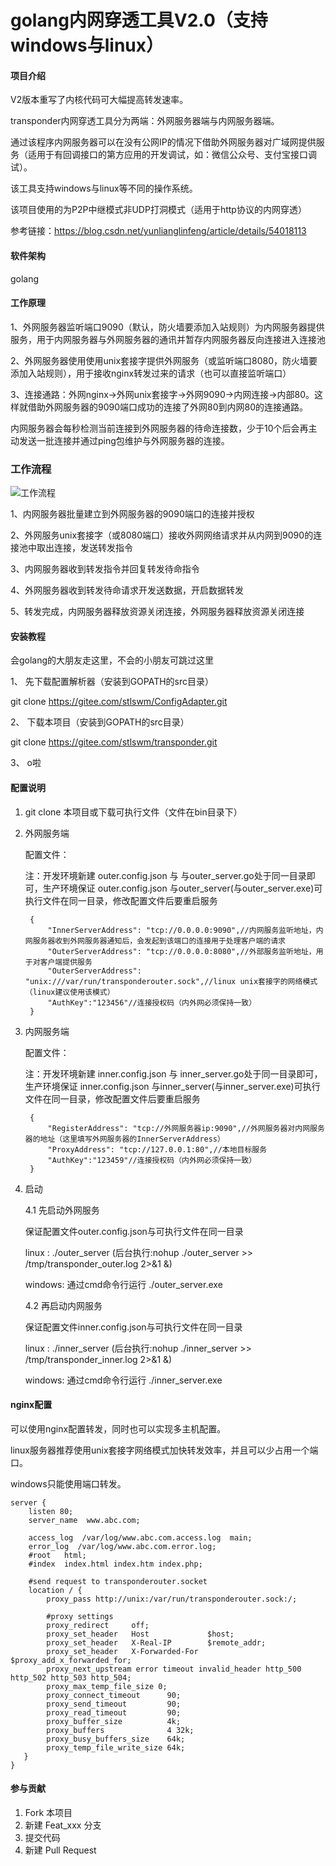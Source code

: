 # golang内网穿透工具V2.0（支持windows与linux）

#### 项目介绍
V2版本重写了内核代码可大幅提高转发速率。

transponder内网穿透工具分为两端：外网服务器端与内网服务器端。

通过该程序内网服务器可以在没有公网IP的情况下借助外网服务器对广域网提供服务（适用于有回调接口的第方应用的开发调试，如：微信公众号、支付宝接口调试）。

该工具支持windows与linux等不同的操作系统。

该项目使用的为P2P中继模式非UDP打洞模式（适用于http协议的内网穿透）

参考链接：https://blog.csdn.net/yunlianglinfeng/article/details/54018113

#### 软件架构
golang


#### 工作原理

1、外网服务器监听端口9090（默认，防火墙要添加入站规则）为内网服务器提供服务，用于内网服务器与外网服务器的通讯并暂存内网服务器反向连接进入连接池

2、外网服务器使用使用unix套接字提供外网服务（或监听端口8080，防火墙要添加入站规则），用于接收nginx转发过来的请求（也可以直接监听端口）

3、连接通路：外网nginx->外网unix套接字->外网9090->内网连接->内部80。这样就借助外网服务器的9090端口成功的连接了外网80到内网80的连接通路。

内网服务器会每秒检测当前连接到外网服务器的待命连接数，少于10个后会再主动发送一批连接并通过ping包维护与外网服务器的连接。

### 工作流程

![工作流程](https://www.stlswm.com/uploads/20190119115122.jpg)

1、内网服务器批量建立到外网服务器的9090端口的连接并授权

2、外网服务unix套接字（或8080端口）接收外网网络请求并从内网到9090的连接池中取出连接，发送转发指令

3、内网服务器收到转发指令并回复转发待命指令

4、外网服务器收到转发待命请求开发送数据，开启数据转发

5、转发完成，内网服务器释放资源关闭连接，外网服务器释放资源关闭连接

#### 安装教程

会golang的大朋友走这里，不会的小朋友可跳过这里

1、 先下载配置解析器（安装到GOPATH的src目录）

git clone https://gitee.com/stlswm/ConfigAdapter.git

2、 下载本项目（安装到GOPATH的src目录）

git clone https://gitee.com/stlswm/transponder.git

3、 o啦


#### 配置说明

1. git clone 本项目或下载可执行文件（文件在bin目录下）

2. 外网服务端

    配置文件：
    
    注：开发环境新建 outer.config.json 与 与outer_server.go处于同一目录即可，生产环境保证 outer.config.json 与outer_server(与outer_server.exe)可执行文件在同一目录，修改配置文件后要重启服务

        
        { 
            "InnerServerAddress": "tcp://0.0.0.0:9090",//内网服务监听地址，内网服务器收到外网服务器通知后，会发起到该端口的连接用于处理客户端的请求
            "OuterServerAddress": "tcp://0.0.0.0:8080",//外部服务监听地址，用于对客户端提供服务
            "OuterServerAddress": "unix:///var/run/transponderouter.sock",//linux unix套接字的网络模式（linux建议使用该模式）
            "AuthKey":"123456"//连接授权码（内外网必须保持一致）
        }

3. 内网服务端

    配置文件：
    
    注：开发环境新建 inner.config.json 与 inner_server.go处于同一目录即可，生产环境保证 inner.config.json 与inner_server(与inner_server.exe)可执行文件在同一目录，修改配置文件后要重启服务
    
        
        {
            "RegisterAddress": "tcp://外网服务器ip:9090",//外网服务器对内网服务器的地址（这里填写外网服务器的InnerServerAddress）
            "ProxyAddress": "tcp://127.0.0.1:80",//本地目标服务
            "AuthKey":"123459"//连接授权码（内外网必须保持一致）
        }
    
4. 启动

   4.1 先启动外网服务 
   
   保证配置文件outer.config.json与可执行文件在同一目录
   
    
    linux : ./outer_server (后台执行:nohup ./outer_server >> /tmp/transponder_outer.log 2>&1 &)
    
    windows: 通过cmd命令行运行 ./outer_server.exe
        
   4.2 再启动内网服务
   
   保证配置文件inner.config.json与可执行文件在同一目录
   
    linux : ./inner_server (后台执行:nohup ./inner_server >> /tmp/transponder_inner.log 2>&1 &)
    
    windows: 通过cmd命令行运行 ./inner_server.exe
		
#### nginx配置

可以使用nginx配置转发，同时也可以实现多主机配置。

linux服务器推荐使用unix套接字网络模式加快转发效率，并且可以少占用一个端口。

windows只能使用端口转发。

    server {
		listen 80;
		server_name  www.abc.com;
	 
		access_log  /var/log/www.abc.com.access.log  main;
		error_log  /var/log/www.abc.com.error.log;
		#root   html;
		#index  index.html index.htm index.php;
	 
		#send request to transponderouter.socket
		location / {
			proxy_pass http://unix:/var/run/transponderouter.sock:/;
			
			#proxy settings
			proxy_redirect     off;
			proxy_set_header   Host             $host;
			proxy_set_header   X-Real-IP        $remote_addr;
			proxy_set_header   X-Forwarded-For  $proxy_add_x_forwarded_for;
			proxy_next_upstream error timeout invalid_header http_500 http_502 http_503 http_504;
			proxy_max_temp_file_size 0;
			proxy_connect_timeout      90;
			proxy_send_timeout         90;
			proxy_read_timeout         90;
			proxy_buffer_size          4k;
			proxy_buffers              4 32k;
			proxy_busy_buffers_size    64k;
			proxy_temp_file_write_size 64k;
	   }
	}

#### 参与贡献

1. Fork 本项目
2. 新建 Feat_xxx 分支
3. 提交代码
4. 新建 Pull Request